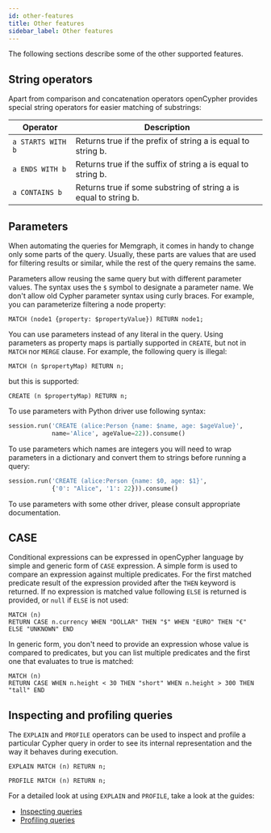 ```yaml
---
id: other-features
title: Other features
sidebar_label: Other features
---
```


The following sections describe some of the other supported features.

## String operators

Apart from comparison and concatenation operators openCypher provides special
string operators for easier matching of substrings:

Operator           | Description
-------------------|------------
 `a STARTS WITH b` | Returns true if the prefix of string a is equal to string b.
 `a ENDS WITH b`   | Returns true if the suffix of string a is equal to string b.
 `a CONTAINS b`    | Returns true if some substring of string a is equal to string b.

## Parameters

When automating the queries for Memgraph, it comes in handy to change only some
parts of the query. Usually, these parts are values that are used for filtering
results or similar, while the rest of the query remains the same.

Parameters allow reusing the same query but with different parameter values. The
syntax uses the `$` symbol to designate a parameter name. We don't allow old
Cypher parameter syntax using curly braces. For example, you can parameterize
filtering a node property:

```cypher
MATCH (node1 {property: $propertyValue}) RETURN node1;
```

You can use parameters instead of any literal in the query. Using parameters as
property maps is partially supported in `CREATE`, but not in `MATCH` nor `MERGE`
clause. For example, the following query is illegal:

```cypher
MATCH (n $propertyMap) RETURN n;
```

but this is supported:
```cypher
CREATE (n $propertyMap) RETURN n;
```

To use parameters with Python driver use following syntax:

```python
session.run('CREATE (alice:Person {name: $name, age: $ageValue}',
            name='Alice', ageValue=22)).consume()
```

To use parameters which names are integers you will need to wrap parameters in a
dictionary and convert them to strings before running a query:

```python
session.run('CREATE (alice:Person {name: $0, age: $1}',
            {'0': "Alice", '1': 22})).consume()
```

To use parameters with some other driver, please consult appropriate
documentation.

## CASE

Conditional expressions can be expressed in openCypher language by simple and
generic form of `CASE` expression. A simple form is used to compare an
expression against multiple predicates. For the first matched predicate result
of the expression provided after the `THEN` keyword is returned.  If no
expression is matched value following `ELSE` is returned is provided, or `null`
if `ELSE` is not used:

```cypher
MATCH (n)
RETURN CASE n.currency WHEN "DOLLAR" THEN "$" WHEN "EURO" THEN "€" ELSE "UNKNOWN" END
```

In generic form, you don't need to provide an expression whose value is compared
to predicates, but you can list multiple predicates and the first one that
evaluates to true is matched:

```cypher
MATCH (n)
RETURN CASE WHEN n.height < 30 THEN "short" WHEN n.height > 300 THEN "tall" END
```

## Inspecting and profiling queries

The `EXPLAIN` and `PROFILE` operators can be used to inspect and profile a
particular Cypher query in order to see its internal representation and the way
it behaves during execution.

```cypher
EXPLAIN MATCH (n) RETURN n;
```

```cypher
PROFILE MATCH (n) RETURN n;
```

For a detailed look at using `EXPLAIN` and `PROFILE`, take a look at the guides:
* [Inspecting queries](/memgraph/database-functionalities/inspecting-queries)
* [Profiling queries](/memgraph/database-functionalities/profiling-queries)
